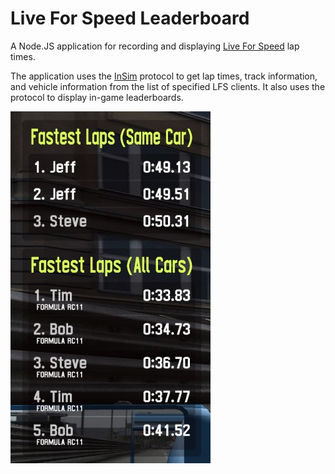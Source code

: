 # Live For Speed Leaderboard
A Node.JS application for recording and displaying [Live For Speed](https://www.lfs.net/) lap times.

The application uses the [InSim](https://en.lfsmanual.net/wiki/InSim) protocol to get lap times, track information, and vehicle information from the list of specified LFS clients. 
It also uses the protocol to display in-game leaderboards.

![GUI](/images/gui.jpg "GUI")
